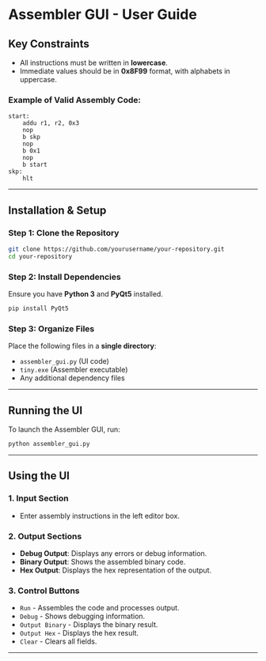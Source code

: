 # Assembler GUI - User Guide

## Key Constraints
- All instructions must be written in **lowercase**.
- Immediate values should be in **0x8F99** format, with alphabets in uppercase.

### Example of Valid Assembly Code:
```assembly
start:
    addu r1, r2, 0x3
    nop
    b skp
    nop
    b 0x1
    nop
    b start
skp:
    hlt
```

---

## Installation & Setup
### Step 1: Clone the Repository
```bash
git clone https://github.com/yourusername/your-repository.git
cd your-repository
```

### Step 2: Install Dependencies
Ensure you have **Python 3** and **PyQt5** installed.
```bash
pip install PyQt5
```

### Step 3: Organize Files
Place the following files in a **single directory**:
- `assembler_gui.py` (UI code)
- `tiny.exe` (Assembler executable)
- Any additional dependency files

---

## Running the UI
To launch the Assembler GUI, run:
```bash
python assembler_gui.py
```

---

## Using the UI
### 1. **Input Section**
- Enter assembly instructions in the left editor box.

### 2. **Output Sections**
- **Debug Output**: Displays any errors or debug information.
- **Binary Output**: Shows the assembled binary code.
- **Hex Output**: Displays the hex representation of the output.

### 3. **Control Buttons**
- `Run` - Assembles the code and processes output.
- `Debug` - Shows debugging information.
- `Output Binary` - Displays the binary result.
- `Output Hex` - Displays the hex result.
- `Clear` - Clears all fields.

---


